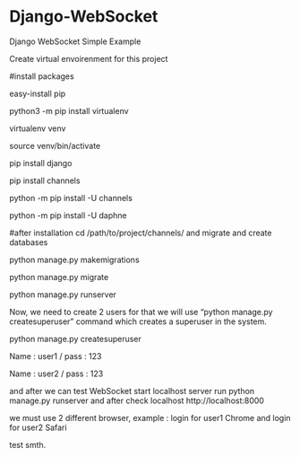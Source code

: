 # Django-WebSocket
Django WebSocket Simple Example

Create virtual envoirenment for this project

#install packages


easy-install pip

python3 -m pip install virtualenv

virtualenv venv

source venv/bin/activate



pip install django

pip install channels

python -m pip install -U channels

python -m pip install -U daphne

#after installation cd /path/to/project/channels/ and migrate and create databases 


python manage.py makemigrations

python manage.py migrate

python manage.py runserver


Now, we need to create 2 users for that we will use “python manage.py createsuperuser” command which creates a superuser in the system. 


python manage.py createsuperuser

Name : user1 / pass : 123

Name : user2 / pass : 123

and after we can test WebSocket
start localhost server run python manage.py runserver and after check localhost http://localhost:8000


we must use 2 different browser, example : login for user1 Chrome and login for user2 Safari

test smth.
